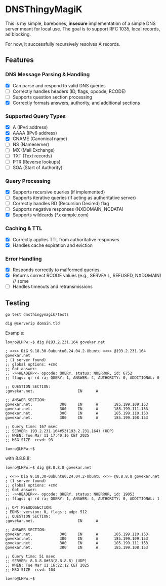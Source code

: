 # DNSThingyMagiK

This is my simple, barebones, **insecure** implementation of a simple DNS server meant for local use. The goal is to support RFC 1035, local records, ad blocking.

For now, it successfully recursively resolves A records.

## Features

### DNS Message Parsing & Handling

- [x] Can parse and respond to valid DNS queries
- [ ] Correctly handles headers (ID, flags, opcode, RCODE)
- [ ] Supports question section processing
- [x] Correctly formats answers, authority, and additional sections

### Supported Query Types

- [x] A (IPv4 address)
- [x] AAAA (IPv6 address)
- [x] CNAME (Canonical name)
- [ ] NS (Nameserver)
- [ ] MX (Mail Exchange)
- [ ] TXT (Text records)
- [ ] PTR (Reverse lookups)
- [ ] SOA (Start of Authority)

### Query Processing

- [x] Supports recursive queries (if implemented)
- [ ] Supports iterative queries (if acting as authoritative server)
- [ ] Correctly handles RD (Recursion Desired) flag
- [ ] Supports negative responses (NXDOMAIN, NODATA)
- [x] Supports wildcards (*.example.com)

### Caching & TTL

- [x] Correctly applies TTL from authoritative responses
- [x] Handles cache expiration and eviction

### Error Handling

- [x] Responds correctly to malformed queries
- [x] Returns correct RCODE values (e.g., SERVFAIL, REFUSED, NXDOMAIN) // some
- [ ] Handles timeouts and retransmissions

## Testing

`go test dnsthingymagik/tests`

`dig @serverip domain.tld`

Example:

```shell
lovro@LHPw:~$ dig @193.2.231.164 govekar.net

; <<>> DiG 9.18.30-0ubuntu0.24.04.2-Ubuntu <<>> @193.2.231.164 govekar.net
; (1 server found)
;; global options: +cmd
;; Got answer:
;; ->>HEADER<<- opcode: QUERY, status: NOERROR, id: 6752
;; flags: qr rd ra; QUERY: 1, ANSWER: 4, AUTHORITY: 0, ADDITIONAL: 0

;; QUESTION SECTION:
;govekar.net.                   IN      A

;; ANSWER SECTION:
govekar.net.            300     IN      A       185.199.109.153
govekar.net.            300     IN      A       185.199.111.153
govekar.net.            300     IN      A       185.199.110.153
govekar.net.            300     IN      A       185.199.108.153

;; Query time: 167 msec
;; SERVER: 193.2.231.164#53(193.2.231.164) (UDP)
;; WHEN: Tue Mar 11 17:40:16 CET 2025
;; MSG SIZE  rcvd: 93

lovro@LHPw:~$
```

with 8.8.8.8:

```shell
lovro@LHPw:~$ dig @8.8.8.8 govekar.net

; <<>> DiG 9.18.30-0ubuntu0.24.04.2-Ubuntu <<>> @8.8.8.8 govekar.net
; (1 server found)
;; global options: +cmd
;; Got answer:
;; ->>HEADER<<- opcode: QUERY, status: NOERROR, id: 19053
;; flags: qr rd ra; QUERY: 1, ANSWER: 4, AUTHORITY: 0, ADDITIONAL: 1

;; OPT PSEUDOSECTION:
; EDNS: version: 0, flags:; udp: 512
;; QUESTION SECTION:
;govekar.net.                   IN      A

;; ANSWER SECTION:
govekar.net.            300     IN      A       185.199.110.153
govekar.net.            300     IN      A       185.199.109.153
govekar.net.            300     IN      A       185.199.111.153
govekar.net.            300     IN      A       185.199.108.153

;; Query time: 51 msec
;; SERVER: 8.8.8.8#53(8.8.8.8) (UDP)
;; WHEN: Tue Mar 11 16:22:12 CET 2025
;; MSG SIZE  rcvd: 104

lovro@LHPw:~$
```
